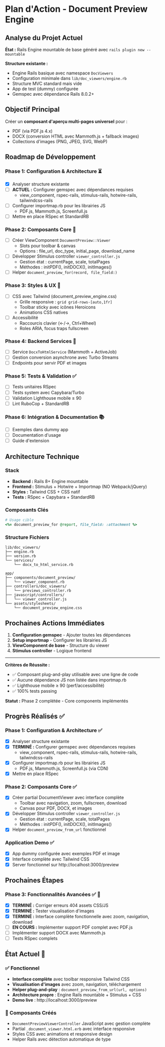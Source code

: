 # Plan d'Action - Document Preview Engine

## Analyse du Projet Actuel

**État :** Rails Engine mountable de base généré avec `rails plugin new --mountable`

**Structure existante :**
- Engine Rails basique avec namespace `DocViewers`
- Configuration minimale dans `lib/doc_viewers/engine.rb`
- Structure MVC standard mais vide
- App de test (dummy) configurée
- Gemspec avec dépendance Rails 8.0.2+

## Objectif Principal

Créer un **composant d'aperçu multi-pages universel** pour :
- PDF (via PDF.js 4.x)
- DOCX (conversion HTML avec Mammoth.js + fallback images)
- Collections d'images (PNG, JPEG, SVG, WebP)

## Roadmap de Développement

### Phase 1: Configuration & Architecture ⏳
- [x] Analyser structure existante
- [ ] **ACTUEL :** Configurer gemspec avec dépendances requises
  - view_component, rspec-rails, stimulus-rails, hotwire-rails, tailwindcss-rails
- [ ] Configurer importmap.rb pour les librairies JS
  - PDF.js, Mammoth.js, Screenfull.js
- [ ] Mettre en place RSpec et StandardRB

### Phase 2: Composants Core 🔧
- [ ] Créer ViewComponent `DocumentPreview::Viewer`
  - Slots pour toolbar & canvas
  - Options : file_url, doc_type, initial_page, download_name
- [ ] Développer Stimulus controller `viewer_controller.js`
  - Gestion état : currentPage, scale, totalPages
  - Méthodes : initPDF(), initDOCX(), initImages()
- [ ] Helper `document_preview_for(record, file_field:)`

### Phase 3: Styles & UX 🎨
- [ ] CSS avec Tailwind (document_preview_engine.css)
  - Grille responsive : `grid grid-rows-[auto,1fr]`
  - Toolbar sticky avec icônes Heroicons
  - Animations CSS natives
- [ ] Accessibilité
  - Raccourcis clavier (←/→, Ctrl+Wheel)
  - Roles ARIA, focus traps fullscreen

### Phase 4: Backend Services 🔧
- [ ] Service `DocxToHtmlService` (Mammoth + ActiveJob)
- [ ] Gestion conversion asynchrone avec Turbo Streams
- [ ] Endpoints pour servir PDF et images

### Phase 5: Tests & Validation ✅
- [ ] Tests unitaires RSpec
- [ ] Tests system avec Capybara/Turbo
- [ ] Validation Lighthouse mobile ≥ 90
- [ ] Lint RuboCop + StandardRB

### Phase 6: Intégration & Documentation 📚
- [ ] Exemples dans dummy app
- [ ] Documentation d'usage
- [ ] Guide d'extension

## Architecture Technique

### Stack
- **Backend :** Rails 8+ Engine mountable
- **Frontend :** Stimulus + Hotwire + Importmap (NO Webpack/jQuery)
- **Styles :** Tailwind CSS + CSS natif
- **Tests :** RSpec + Capybara + StandardRB

### Composants Clés
```ruby
# Usage cible
<%= document_preview_for @report, file_field: :attachment %>
```

### Structure Fichiers
```
lib/doc_viewers/
├── engine.rb
├── version.rb
└── services/
    └── docx_to_html_service.rb

app/
├── components/document_preview/
│   └── viewer_component.rb
├── controllers/doc_viewers/
│   └── previews_controller.rb
├── javascript/controllers/
│   └── viewer_controller.js
└── assets/stylesheets/
    └── document_preview_engine.css
```

## Prochaines Actions Immédiates

1. **Configuration gemspec** - Ajouter toutes les dépendances
2. **Setup importmap** - Configurer les librairies JS
3. **ViewComponent de base** - Structure du viewer
4. **Stimulus controller** - Logique frontend

---

**Critères de Réussite :**
- ✅ Composant plug-and-play utilisable avec une ligne de code
- ✅ Aucune dépendance JS non listée dans importmap.rb
- ✅ Lighthouse mobile ≥ 90 (perf/accessibilité)
- ✅ 100% tests passing

**Statut :** Phase 2 complétée - Core components implémentés

## Progrès Réalisés ✅

### Phase 1: Configuration & Architecture ✅
- [x] Analyser structure existante
- [x] **TERMINÉ :** Configurer gemspec avec dépendances requises
  - view_component, rspec-rails, stimulus-rails, hotwire-rails, tailwindcss-rails
- [x] Configurer importmap.rb pour les librairies JS
  - PDF.js, Mammoth.js, Screenfull.js (via CDN)
- [x] Mettre en place RSpec

### Phase 2: Composants Core ✅
- [x] Créer partial DocumentViewer avec interface complète
  - Toolbar avec navigation, zoom, fullscreen, download
  - Canvas pour PDF, DOCX, et images
- [x] Développer Stimulus controller `viewer_controller.js`
  - Gestion état : currentPage, scale, totalPages
  - Méthodes : initPDF(), initDOCX(), initImages()
- [x] Helper `document_preview_from_url` fonctionnel

### Application Demo ✅
- [x] App dummy configurée avec exemples PDF et image
- [x] Interface complète avec Tailwind CSS
- [x] Server fonctionnel sur http://localhost:3000/preview

## Prochaines Étapes

### Phase 3: Fonctionnalités Avancées ✅ 🔧
- [x] **TERMINÉ :** Corriger erreurs 404 assets CSS/JS
- [x] **TERMINÉ :** Tester visualisation d'images
- [x] **TERMINÉ :** Interface complète fonctionnelle avec zoom, navigation, download
- [ ] **EN COURS :** Implémenter support PDF complet avec PDF.js
- [ ] Implémenter support DOCX avec Mammoth.js
- [ ] Tests RSpec complets

## État Actuel 🎉

### ✅ Fonctionnel
- **Interface complète** avec toolbar responsive Tailwind CSS
- **Visualisation d'images** avec zoom, navigation, téléchargement
- **Helper plug-and-play** : `document_preview_from_url(url, options)`
- **Architecture propre** : Engine Rails mountable + Stimulus + CSS
- **Demo live** : http://localhost:3000/preview

### 🚀 Composants Créés
- `DocumentPreviewViewerController` JavaScript avec gestion complète
- Partial `_document_viewer.html.erb` avec interface responsive
- Styles CSS avec animations et responsive design
- Helper Rails avec détection automatique de type